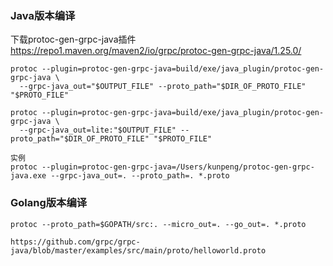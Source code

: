 ### Java版本编译
下载protoc-gen-grpc-java插件
https://repo1.maven.org/maven2/io/grpc/protoc-gen-grpc-java/1.25.0/
```
protoc --plugin=protoc-gen-grpc-java=build/exe/java_plugin/protoc-gen-grpc-java \
  --grpc-java_out="$OUTPUT_FILE" --proto_path="$DIR_OF_PROTO_FILE" "$PROTO_FILE"
  
protoc --plugin=protoc-gen-grpc-java=build/exe/java_plugin/protoc-gen-grpc-java \
  --grpc-java_out=lite:"$OUTPUT_FILE" --proto_path="$DIR_OF_PROTO_FILE" "$PROTO_FILE"
```
```
实例
protoc --plugin=protoc-gen-grpc-java=/Users/kunpeng/protoc-gen-grpc-java.exe --grpc-java_out=. --proto_path=. *.proto
```


### Golang版本编译

```
protoc --proto_path=$GOPATH/src:. --micro_out=. --go_out=. *.proto
```

```
https://github.com/grpc/grpc-java/blob/master/examples/src/main/proto/helloworld.proto
```
